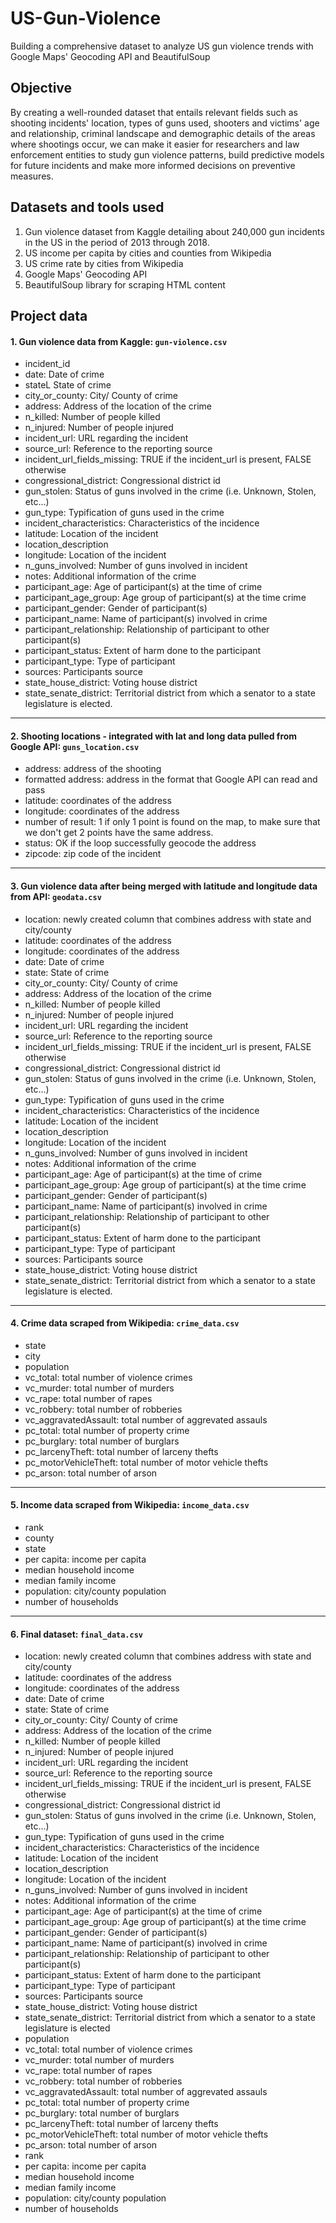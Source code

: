 # US-Gun-Violence
Building a comprehensive dataset to analyze US gun violence trends with Google Maps' Geocoding API and BeautifulSoup

## Objective
By creating a well-rounded dataset that entails relevant fields such as shooting incidents' location, types of guns used, shooters and victims' age and relationship, criminal landscape and demographic details of the areas where shootings occur, we can make it easier for researchers and law enforcement entities to study gun violence patterns, build predictive models for future incidents and make more informed decisions on preventive measures.

## Datasets and tools used
1. Gun violence dataset from Kaggle detailing about 240,000 gun incidents in the US in the period of 2013 through 2018.
2. US income per capita by cities and counties from Wikipedia
3. US crime rate by cities from Wikipedia
4. Google Maps' Geocoding API
5. BeautifulSoup library for scraping HTML content


## Project data

#### 1. Gun violence data from Kaggle: `gun-violence.csv` 

* incident_id
* date: Date of crime
* stateL State of crime
* city_or_county: City/ County of crime
* address: Address of the location of the crime
* n_killed: Number of people killed
* n_injured: Number of people injured
* incident_url: URL regarding the incident
* source_url: Reference to the reporting source
* incident_url_fields_missing: TRUE if the incident_url is present, FALSE otherwise
* congressional_district: Congressional district id
* gun_stolen: Status of guns involved in the crime (i.e. Unknown, Stolen, etc...)
* gun_type: Typification of guns used in the crime
* incident_characteristics: Characteristics of the incidence
* latitude: Location of the incident
* location_description
* longitude: Location of the incident
* n_guns_involved: Number of guns involved in incident
* notes: Additional information of the crime
* participant_age: Age of participant(s) at the time of crime
* participant_age_group: Age group of participant(s) at the time crime
* participant_gender: Gender of participant(s)
* participant_name: Name of participant(s) involved in crime
* participant_relationship: Relationship of participant to other participant(s)
* participant_status: Extent of harm done to the participant
* participant_type: Type of participant
* sources: Participants source
* state_house_district: Voting house district
* state_senate_district: Territorial district from which a senator to a state legislature is elected.
________________________________

#### 2. Shooting locations - integrated with lat and long data pulled from Google API: `guns_location.csv`

* address: address of the shooting
* formatted address: address in the format that Google API can read and pass
* latitude: coordinates of the address
* longitude: coordinates of the address
* number of result: 1 if only 1 point is found on the map, to make sure that we don't get 2 points have the same address. 
* status: OK if the loop successfully geocode the address 
* zipcode: zip code of the incident
________________________________

#### 3. Gun violence data after being merged with latitude and longitude data from API: `geodata.csv`

* location: newly created column that combines address with state and city/county 
* latitude: coordinates of the address
* longitude: coordinates of the address
* date: Date of crime
* state: State of crime
* city_or_county: City/ County of crime
* address: Address of the location of the crime
* n_killed: Number of people killed
* n_injured: Number of people injured
* incident_url: URL regarding the incident
* source_url: Reference to the reporting source
* incident_url_fields_missing: TRUE if the incident_url is present, FALSE otherwise
* congressional_district: Congressional district id
* gun_stolen: Status of guns involved in the crime (i.e. Unknown, Stolen, etc...)
* gun_type: Typification of guns used in the crime
* incident_characteristics: Characteristics of the incidence
* latitude: Location of the incident
* location_description
* longitude: Location of the incident
* n_guns_involved: Number of guns involved in incident
* notes: Additional information of the crime
* participant_age: Age of participant(s) at the time of crime
* participant_age_group: Age group of participant(s) at the time crime
* participant_gender: Gender of participant(s)
* participant_name: Name of participant(s) involved in crime
* participant_relationship: Relationship of participant to other participant(s)
* participant_status: Extent of harm done to the participant
* participant_type: Type of participant
* sources: Participants source
* state_house_district: Voting house district
* state_senate_district: Territorial district from which a senator to a state legislature is elected.
_______________________________

#### 4. Crime data scraped from Wikipedia: `crime_data.csv`

* state
* city
* population
* vc_total: total number of violence crimes 
* vc_murder: total number of murders
* vc_rape: total number of rapes
* vc_robbery: total number of robberies
* vc_aggravatedAssault: total number of aggrevated assauls
* pc_total: total number of property crime
* pc_burglary: total number of burglars
* pc_larcenyTheft: total number of larceny thefts
* pc_motorVehicleTheft: total number of motor vehicle thefts 
* pc_arson: total number of arson 
_______________________________

#### 5. Income data scraped from Wikipedia: `income_data.csv`

* rank
* county
* state
* per capita: income per capita
* median household income
* median family income
* population: city/county population 
* number of households 
_______________________________

#### 6. Final dataset: `final_data.csv`

* location: newly created column that combines address with state and city/county 
* latitude: coordinates of the address
* longitude: coordinates of the address
* date: Date of crime
* state: State of crime
* city_or_county: City/ County of crime
* address: Address of the location of the crime
* n_killed: Number of people killed
* n_injured: Number of people injured
* incident_url: URL regarding the incident
* source_url: Reference to the reporting source
* incident_url_fields_missing: TRUE if the incident_url is present, FALSE otherwise
* congressional_district: Congressional district id
* gun_stolen: Status of guns involved in the crime (i.e. Unknown, Stolen, etc...)
* gun_type: Typification of guns used in the crime
* incident_characteristics: Characteristics of the incidence
* latitude: Location of the incident
* location_description
* longitude: Location of the incident
* n_guns_involved: Number of guns involved in incident
* notes: Additional information of the crime
* participant_age: Age of participant(s) at the time of crime
* participant_age_group: Age group of participant(s) at the time crime
* participant_gender: Gender of participant(s)
* participant_name: Name of participant(s) involved in crime
* participant_relationship: Relationship of participant to other participant(s)
* participant_status: Extent of harm done to the participant
* participant_type: Type of participant
* sources: Participants source
* state_house_district: Voting house district
* state_senate_district: Territorial district from which a senator to a state legislature is elected
* population
* vc_total: total number of violence crimes 
* vc_murder: total number of murders
* vc_rape: total number of rapes
* vc_robbery: total number of robberies
* vc_aggravatedAssault: total number of aggrevated assauls
* pc_total: total number of property crime
* pc_burglary: total number of burglars
* pc_larcenyTheft: total number of larceny thefts
* pc_motorVehicleTheft: total number of motor vehicle thefts 
* pc_arson: total number of arson 
* rank
* per capita: income per capita
* median household income
* median family income
* population: city/county population 
* number of households 
